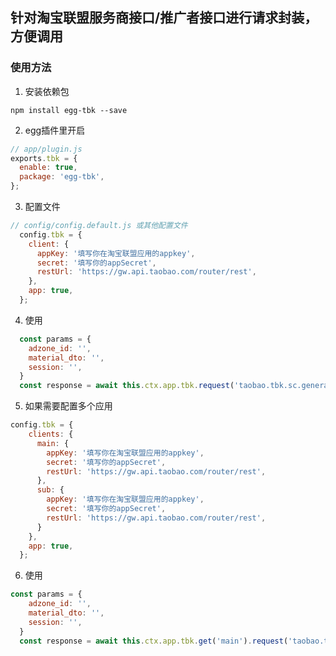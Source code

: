 ## 针对淘宝联盟服务商接口/推广者接口进行请求封装，方便调用

### 使用方法

1. 安装依赖包
```shell
npm install egg-tbk --save

```

2. egg插件里开启
``` javascript
// app/plugin.js
exports.tbk = {
  enable: true,
  package: 'egg-tbk',
};
```

3. 配置文件

``` javascript
// config/config.default.js 或其他配置文件
  config.tbk = {
    client: {
      appKey: '填写你在淘宝联盟应用的appkey',
      secret: '填写你的appSecret',
      restUrl: 'https://gw.api.taobao.com/router/rest',
    },
    app: true,
  };
```
4. 使用
``` javascript  
  const params = {
    adzone_id: '',
    material_dto: '',
    session: '',
  }
  const response = await this.ctx.app.tbk.request('taobao.tbk.sc.general.link.parse', params);
```

5. 如果需要配置多个应用

``` javascript
config.tbk = {
    clients: {
      main: {
        appKey: '填写你在淘宝联盟应用的appkey',
        secret: '填写你的appSecret',
        restUrl: 'https://gw.api.taobao.com/router/rest',
      },
      sub: {
        appKey: '填写你在淘宝联盟应用的appkey',
        secret: '填写你的appSecret',
        restUrl: 'https://gw.api.taobao.com/router/rest',
      }
    },
    app: true,
  };
```

6. 使用
```javascript
const params = {
    adzone_id: '',
    material_dto: '',
    session: '',
  }
  const response = await this.ctx.app.tbk.get('main').request('taobao.tbk.sc.general.link.parse', params);
```